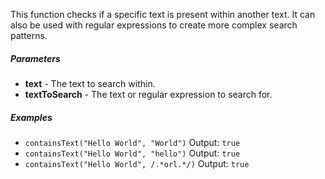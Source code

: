This function checks if a specific text is present within another text. It can also be used with regular expressions to create more complex search patterns.

##### Parameters
* **text** - The text to search within.
* **textToSearch** - The text or regular expression to search for.

##### Examples
* `containsText("Hello World", "World")` Output: `true`
* `containsText("Hello World", "hello")` Output: `true`
* `containsText("Hello World", /.*orl.*/)` Output: `true` 
